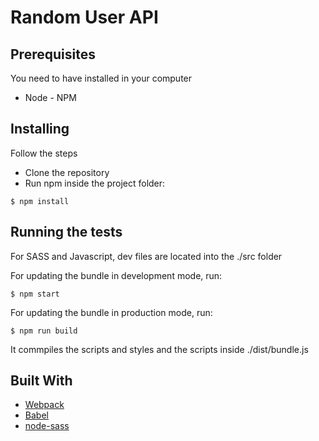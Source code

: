 # Random User API

## Prerequisites

You need to have installed in your computer

* Node - NPM

## Installing

Follow the steps

* Clone the repository
* Run npm inside the project folder:

```
$ npm install
```

## Running the tests

For SASS and Javascript, dev files are located into the ./src folder

For updating the bundle in development mode, run:

```
$ npm start
```
For updating the bundle in production mode, run:

```
$ npm run build
```

It commpiles the scripts and styles and the scripts inside ./dist/bundle.js

## Built With

* [Webpack](https://github.com/webpack/webpack)
* [Babel](https://babeljs.io/)
* [node-sass](https://github.com/sass/node-sass)

